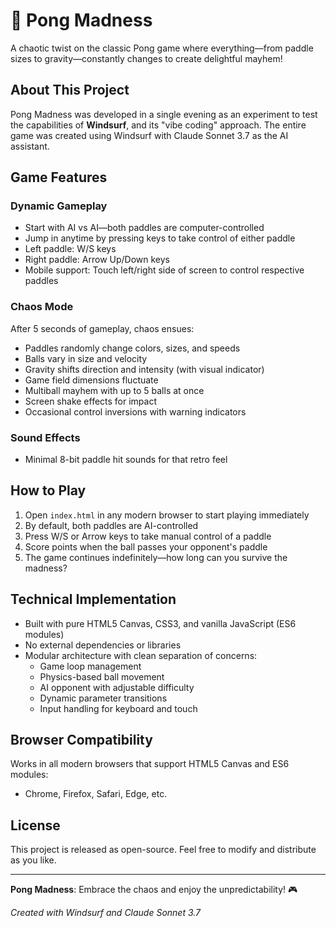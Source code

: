 # 🏓 Pong Madness

A chaotic twist on the classic Pong game where everything—from paddle sizes to gravity—constantly changes to create delightful mayhem!

## About This Project

Pong Madness was developed in a single evening as an experiment to test the capabilities of **Windsurf**, and its "vibe coding" approach. The entire game was created using Windsurf with Claude Sonnet 3.7 as the AI assistant.

## Game Features

### Dynamic Gameplay
- Start with AI vs AI—both paddles are computer-controlled
- Jump in anytime by pressing keys to take control of either paddle
- Left paddle: W/S keys
- Right paddle: Arrow Up/Down keys
- Mobile support: Touch left/right side of screen to control respective paddles

### Chaos Mode
After 5 seconds of gameplay, chaos ensues:
- Paddles randomly change colors, sizes, and speeds
- Balls vary in size and velocity
- Gravity shifts direction and intensity (with visual indicator)
- Game field dimensions fluctuate
- Multiball mayhem with up to 5 balls at once
- Screen shake effects for impact
- Occasional control inversions with warning indicators

### Sound Effects
- Minimal 8-bit paddle hit sounds for that retro feel

## How to Play

1. Open `index.html` in any modern browser to start playing immediately
2. By default, both paddles are AI-controlled
3. Press W/S or Arrow keys to take manual control of a paddle
4. Score points when the ball passes your opponent's paddle
5. The game continues indefinitely—how long can you survive the madness?

## Technical Implementation

- Built with pure HTML5 Canvas, CSS3, and vanilla JavaScript (ES6 modules)
- No external dependencies or libraries
- Modular architecture with clean separation of concerns:
  - Game loop management
  - Physics-based ball movement
  - AI opponent with adjustable difficulty
  - Dynamic parameter transitions
  - Input handling for keyboard and touch
  
## Browser Compatibility

Works in all modern browsers that support HTML5 Canvas and ES6 modules:
- Chrome, Firefox, Safari, Edge, etc.

## License

This project is released as open-source. Feel free to modify and distribute as you like.

---

**Pong Madness**: Embrace the chaos and enjoy the unpredictability! 🎮 

*Created with Windsurf and Claude Sonnet 3.7*
